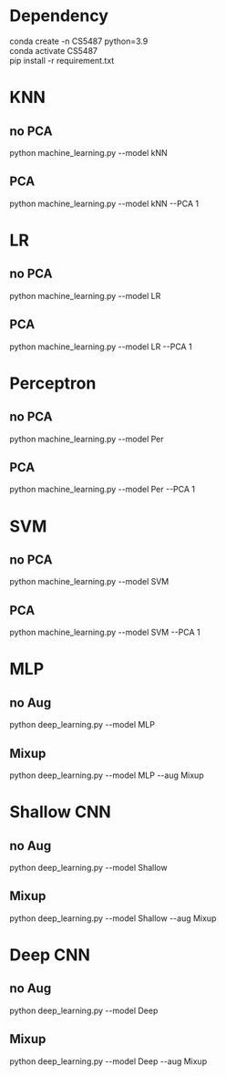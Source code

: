 # Dependency
conda create -n CS5487 python=3.9  
conda activate CS5487  
pip install -r requirement.txt  

# KNN
## no PCA
python machine_learning.py --model kNN 
## PCA
python machine_learning.py --model kNN --PCA 1

# LR
## no PCA
python machine_learning.py --model LR 
## PCA
python machine_learning.py --model LR --PCA 1

# Perceptron
## no PCA
python machine_learning.py --model Per 
## PCA
python machine_learning.py --model Per --PCA 1

# SVM
## no PCA
python machine_learning.py --model SVM
## PCA
python machine_learning.py --model SVM --PCA 1

# MLP
## no Aug
python deep_learning.py --model MLP
## Mixup
python deep_learning.py --model MLP --aug Mixup

# Shallow CNN
## no Aug
python deep_learning.py --model Shallow
## Mixup
python deep_learning.py --model Shallow --aug Mixup

# Deep CNN
## no Aug
python deep_learning.py --model Deep
## Mixup
python deep_learning.py --model Deep --aug Mixup